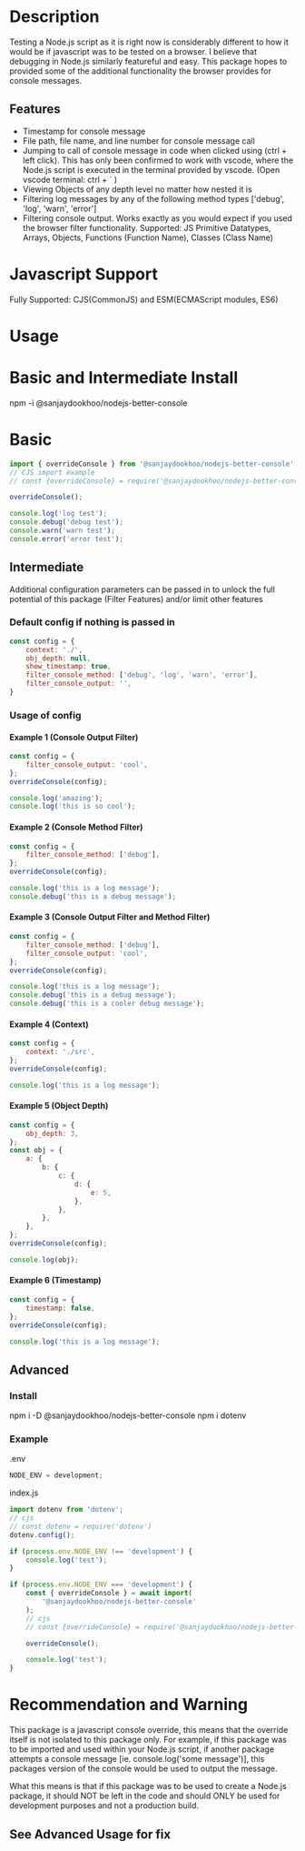 # Description

Testing a Node.js script as it is right now is considerably different to how it would be if javascript was to be tested on a browser. I believe that debugging in Node.js similarly featureful and easy. This package hopes to provided some of the additional functionality the browser provides for console messages.

## Features

-   Timestamp for console message
-   File path, file name, and line number for console message call
-   Jumping to call of console message in code when clicked using (ctrl + left click). This has only been confirmed to work with vscode, where the Node.js script is executed in the terminal provided by vscode. (Open vscode terminal: ctrl + ` )
-   Viewing Objects of any depth level no matter how nested it is
-   Filtering log messages by any of the following method types ['debug', 'log', 'warn', 'error']
-   Filtering console output. Works exactly as you would expect if you used the browser filter functionality. Supported: JS Primitive Datatypes, Arrays, Objects, Functions (Function Name), Classes (Class Name)

# Javascript Support

Fully Supported: CJS(CommonJS) and ESM(ECMAScript modules, ES6)

# Usage

# Basic and Intermediate Install

npm -i @sanjaydookhoo/nodejs-better-console

# Basic

```javascript
import { overrideConsole } from '@sanjaydookhoo/nodejs-better-console';
// CJS import example
// const {overrideConsole} = require('@sanjaydookhoo/nodejs-better-console');

overrideConsole();

console.log('log test');
console.debug('debug test');
console.warn('warn test');
console.error('error test');
```

## Intermediate

Additional configuration parameters can be passed in to unlock the full potential of this package (Filter Features) and/or limit other features

### Default config if nothing is passed in

```javascript
const config = {
    context: './',
    obj_depth: null,
    show_timestamp: true,
    filter_console_method: ['debug', 'log', 'warn', 'error'],
    filter_console_output: '',
}
```

### Usage of config

#### Example 1 (Console Output Filter)

```javascript
const config = {
    filter_console_output: 'cool',
};
overrideConsole(config);

console.log('amazing');
console.log('this is so cool');
```

#### Example 2 (Console Method Filter)

```javascript
const config = {
    filter_console_method: ['debug'],
};
overrideConsole(config);

console.log('this is a log message');
console.debug('this is a debug message');
```

#### Example 3 (Console Output Filter and Method Filter)

```javascript
const config = {
    filter_console_method: ['debug'],
    filter_console_output: 'cool',
};
overrideConsole(config);

console.log('this is a log message');
console.debug('this is a debug message');
console.debug('this is a cooler debug message');
```

#### Example 4 (Context)

```javascript
const config = {
    context: './src',
};
overrideConsole(config);

console.log('this is a log message');
```

#### Example 5 (Object Depth)

```javascript
const config = {
    obj_depth: 3,
};
const obj = {
    a: {
        b: {
            c: {
                d: {
                    e: 5,
                },
            },
        },
    },
};
overrideConsole(config);

console.log(obj);
```

#### Example 6 (Timestamp)

```javascript
const config = {
    timestamp: false,
};
overrideConsole(config);

console.log('this is a log message');
```

## Advanced

### Install

npm i -D @sanjaydookhoo/nodejs-better-console
npm i dotenv

### Example

.env

```javascript
NODE_ENV = development;
```

index.js

```javascript
import dotenv from 'dotenv';
// cjs
// const dotenv = require('dotenv')
dotenv.config();

if (process.env.NODE_ENV !== 'development') {
    console.log('test');
}

if (process.env.NODE_ENV === 'development') {
    const { overrideConsole } = await import(
        '@sanjaydookhoo/nodejs-better-console'
    );
    // cjs
    // const {overrideConsole} = require('@sanjaydookhoo/nodejs-better-console')

    overrideConsole();

    console.log('test');
}
```

# Recommendation and Warning

This package is a javascript console override, this means that the override itself is not isolated to this package only. For example, if this package was to be imported and used within your Node.js script, if another package attempts a console message [ie. console.log('some message')], this packages version of the console would be used to output the message.

What this means is that if this package was to be used to create a Node.js package, it should NOT be left in the code and should ONLY be used for development purposes and not a production build.

## See Advanced Usage for fix
